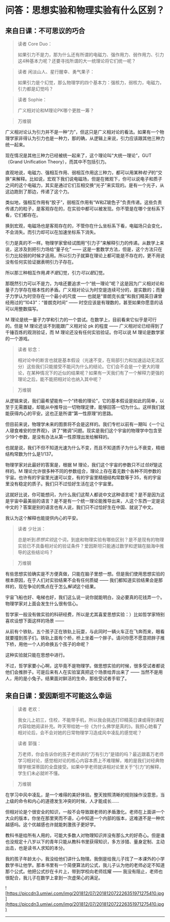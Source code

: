 # 问答：思想实验和物理实验有什么区别？

## 来自日课：不可思议的巧合

> 读者 Core Duo：
> 
> 如果引力不是力，那为什么还有所谓的电磁力、强作用力、弱作用力、引力这4种基本力呢？还要寻找所谓的大一统理论将它们统一呢？

> 读者 闲淡山人、星行醒幸、勇气果子：
> 
> 如果引力是个幻觉，那么物理学的四个基本力：强核力，弱核力，电磁力，引力都是幻觉吗？

> 读者 Sophie：
> 
> 广义相对论和M理论PK哪个更胜一筹？

> 万维钢

广义相对论认为引力并不是一种“力”，但这只是广义相对论的看法。如果有一个物理学家非得认为引力也是一种力，那的确，从逻辑上来说，引力应该跟其他三种力统一起来。

现在情况是其他三种力已经被统一起来了，这个理论叫“大统一理论”，GUT（Grand Unification Theory），而其中不包括引力。

直观地说，电磁力、强相互作用、弱相互作用这三种力，都可以用某种*粒子*的“交换”来解释。比如说，宏观下我们说电磁场，但是在微观下，你可以说电子和质子之间的这个电磁力，其实是通过它们互相交换“光子”来实现的。是有一个光子，从这边跑到了那边，传递了这个力。

类似地，强相互作用有“胶子”，弱相互作用有“W和Z玻色子”负责传递。这些负责传递力的粒子，是客观存在的，在实验中都可以被发现。你不管是在哪个坐标系下看，它们都存在。

换到宏观，电磁场也是客观存在的，不管你在什么坐标系下看，电磁场只会变化，不会消失。而引力却可以在加速坐标系下消失。

引力是真的不一样。物理学家曾经试图用“引力子”来解释引力的传递。从数学上来说，这涉及到把引力场给“量子化” —— 这是一套数学方法，但是，这个方法只在引力比较弱的时候才适用。所以引力子就算在理论上都可能是不存在的，更不用说没有任何实验证据表明引力子存在。

所以那三种相互作用*真不是*幻觉，引力*可以是*幻觉。

那既然引力可以不是力，为啥还要追求一个“统一理论”呢？这是因为广义相对论和量子力学存在根本性的矛盾。广义相对论认为时空是连续可分的，是实数的；而量子力学认为时空存在一个最小的尺度 —— 也就是“普朗克长度”和我们精英日课曾经用过的“1043”：“普朗克时间” —— 时空应该是有理数的，甚至如果你愿意的话可以用整数描写。

M 理论是统一量子力学和引力的一个尝试。在数学上，目前看来它似乎是可行的。但是 M 理论还谈不到能跟广义相对论 pk 的程度 —— 广义相对论已经得到了千锤百炼的观测验证，而 M 理论还没有任何实验验证。你可以说 M 理论是数学家的一个游戏。

> 读者 轸念：
> 
> 相对论中的断言也就是基本假设（光速不变，在局部引力和加速运动无法区分）这些我们只能接受不能问为什么的结论。它们会不会是一个更大的理论，在某种情况下的近似的结果呢？如果有一天我们有了一个解释力更强的理论之后，能不能把相对论也纳入其中呢？

> 万维钢

从逻辑来说，我们最希望能有一个“终极的理论”，它的基本假设是如此的简单，以至于无需置疑，却能从中推导出一切物理定律，能够回答一切为什么。这样我们就能获得内心的平安。这也正是所谓“第一性原理”的思路。

但目前来说，物理学未来的图景将不会是这样的。我们专栏以前有一期叫《一个让人寝食难安的世界观》，讲了“微调”问题。现实是我们这个宇宙的物理学中包含至少19个参数，是没有办法从第一性原理出发给解释的。

也就是说，我们不但不知道光速为什么不变，而且不知道质子为什么不衰变，精细结构常数为什么是1/137。

物理学家对此最好的答案是，根据 M 理论，我们这个宇宙的参数只不过*恰好*是这样的。M 理论允许很多种不同的参数组合，理论上存在着无数个各种不同参数的宇宙。也许有的宇宙里光速可以变，有的宇宙里精细结构常数等于35，有的宇宙里没有稳定的质子。我们只不过恰好生活在这个宇宙里。

这就好比说，你可能想问，为什么我们这帮人都说中文这种语言呢？是不是因为这是宇宙中最美丽的语言？是不是有一个统一理论能推导出来，人这个东西一定是说中文的？答案是别的语言也有人说，我们只不过恰好生在中国、就说了中文。

我认为这个解释也能提供内心的平安。

> 读者 少壮派：
> 
> 总是听到*思想实验*这个词，到底和物理实验有哪些区别？是不是现有的物理实验已不具备相对论的验证条件？爱因斯坦只能通过数学和逻辑在脑海中推导的这些结论吗？

> 万维钢

有些思想实验确实是不方便真做，只能在脑子里想一想。但是我们使用思想实验的根本原因，在于人们对实验结果不会有任何质疑 —— 我们都知道实验结果会是那样的，现在争论的焦点在于怎么*解读*这个结果。

宇宙飞船也好、电梯也好，我们这么说一说你就能明白，没必要真的花钱弄一个。物理学家对上面会发生什么很有信心。

哲学家一般没有做实验的科研经费，所以是尤其喜爱思想实验：）比如哲学家特别喜欢设想下面这样的场景 ——

从前有个铁轨，五个孩子正在铁轨上玩耍，与此同时一辆火车正在飞奔而来，眼看就要撞到孩子们。铁轨上面有个桥，桥上坐着一个胖子。请问你愿不愿意把胖子推下桥，用他一个人的命换五个孩子的命呢？

这种实验就只能在思想中进行。

不过，哲学家要小心啊，这毕竟不是物理学。做思想实验的时候，很多受试者都说他们会推胖子。可是后来有人在实验室真把这个场景给弄出来了 —— 当然不是用人，用的是小兔子。结果面对鲜活的生命，那些受试者手软了。

## 来自日课：爱因斯坦不可能这么幸运

> 读者 老欢：
> 
> 我女儿上初三，住校，不能带手机，所以我会挑选打印精英日课或得到课程内容给她阅读补充。昨天带给她一份《为什么佛学是真的》。我担心她看了相对论后，会不会对她的日常物理学习造成风中凌乱的感觉呢？

> 读者 郭强：
> 
> 万老师，你会告诉你的孩子老师讲的“万有引力”是错的吗？最近跟着万老师学习相对论，感觉相对论的核心内容本质上不难理解，难的是我们对经典物理学根深蒂固的全盘接受。如果中学老师就讲相对论里关于“引力”的解释，学生们未必就听不懂。

> 万维钢

在学习中风中凌乱，是一个难得的美好体验。整天按照清晰的规则操作没意思，当上级的命令和内心的道德发生冲突的时候，人才能成长……

但相对论是个很安全的知识，一般不会导致跟老师的矛盾激化。老师在上面讲一个大众的版本，你坐在那里笑而不语，心中知道一个内部的版本，这难道不是一种优越感吗。这个优越感也许就能刺激孩子更好学。

教科书是给所有人用的，可能大多数人对物理知识并没有那么大的好奇心。但是谁也没规定十八岁以下的青年只能从教科书里获得知识，多方涉猎、量身定制、主动出击，也是读书人求知的本分。

我的孩子年龄太小，我没给他们讲什么物理。我倒是给我儿子找了一本课外的小学数学书让他学。那本书里有一个简便算法的公式，我儿子认为他的老师必定不知道那个公式。他把公式抄在卡片上，带到学校向老师炫耀 —— 我没有阻止，老师也很配合，我儿子在数学上拿到一次虚荣心的满足。

![https://piccdn3.umiwi.com/img/201812/07/201812072226351971275410.jpg](https://piccdn3.umiwi.com/img/201812/07/201812072226351971275410.jpg)

---
